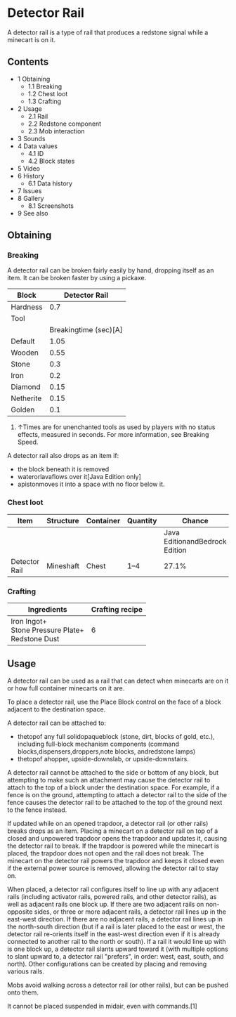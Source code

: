 # Detector Rail
A detector rail is a type of rail that produces a redstone signal while a minecart is on it.

## Contents
- 1 Obtaining
	- 1.1 Breaking
	- 1.2 Chest loot
	- 1.3 Crafting
- 2 Usage
	- 2.1 Rail
	- 2.2 Redstone component
	- 2.3 Mob interaction
- 3 Sounds
- 4 Data values
	- 4.1 ID
	- 4.2 Block states
- 5 Video
- 6 History
	- 6.1 Data history
- 7 Issues
- 8 Gallery
	- 8.1 Screenshots
- 9 See also

## Obtaining
### Breaking
A detector rail can be broken fairly easily by hand, dropping itself as an item. It can be broken faster by using a pickaxe. 

| Block     | Detector Rail         |
|-----------|-----------------------|
| Hardness  | 0.7                   |
| Tool      |                       |
|           | Breakingtime (sec)[A] |
| Default   | 1.05                  |
| Wooden    | 0.55                  |
| Stone     | 0.3                   |
| Iron      | 0.2                   |
| Diamond   | 0.15                  |
| Netherite | 0.15                  |
| Golden    | 0.1                   |

1. ↑Times are for unenchanted tools as used by players with no status effects, measured in seconds. For more information, see Breaking Speed.

A detector rail also drops as an item if:

- the block beneath it is removed
- waterorlavaflows over it‌[Java Edition  only]
- apistonmoves it into a space with no floor below it.

### Chest loot
| Item          | Structure | Container | Quantity | Chance                         |
|---------------|-----------|-----------|----------|--------------------------------|
|               |           |           |          | Java EditionandBedrock Edition |
| Detector Rail | Mineshaft | Chest     | 1–4      | 27.1%                          |

### Crafting
| Ingredients                                             | Crafting recipe |
|---------------------------------------------------------|-----------------|
| Iron Ingot+<br/>Stone Pressure Plate+<br/>Redstone Dust | 6               |

## Usage
A detector rail can be used as a rail that can detect when minecarts are on it or how full container minecarts on it are.

To place a detector rail, use the Place Block control on the face of a block adjacent to the destination space.

A detector rail can be attached to:

- thetopof any full solidopaqueblock (stone, dirt, blocks of gold, etc.), including full-block mechanism components (command blocks,dispensers,droppers,note blocks, andredstone lamps)
- thetopof ahopper, upside-downslab, or upside-downstairs.

A detector rail cannot be attached to the side or bottom of any block, but attempting to make such an attachment may cause the detector rail to attach to the top of a block under the destination space. For example, if a fence is on the ground, attempting to attach a detector rail to the side of the fence causes the detector rail to be attached to the top of the ground next to the fence instead.

If updated while on an opened trapdoor, a detector rail (or other rails) breaks drops as an item. Placing a minecart on a detector rail on top of a closed and unpowered trapdoor opens the trapdoor and updates it, causing the detector rail to break. If the trapdoor is powered while the minecart is placed, the trapdoor does not open and the rail does not break. The minecart on the detector rail powers the trapdoor and keeps it closed even if the external power source is removed, allowing the detector rail to stay on.

When placed, a detector rail configures itself to line up with any adjacent rails (including activator rails, powered rails, and other detector rails), as well as adjacent rails one block up. If there are two adjacent rails on non-opposite sides, or three or more adjacent rails, a detector rail lines up in the east-west direction. If there are no adjacent rails, a detector rail lines up in the north-south direction (but if a rail is later placed to the east or west, the detector rail re-orients itself in the east-west direction even if it is already connected to another rail to the north or south). If a rail it would line up with is one block up, a detector rail slants upward toward it (with multiple options to slant upward to, a detector rail "prefers", in order: west, east, south, and north). Other configurations can be created by placing and removing various rails.

Mobs avoid walking across a detector rail (or other rails), but can be pushed onto them.

It cannot be placed suspended in midair, even with commands.[1]

